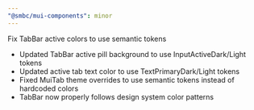 ```yaml
---
"@smbc/mui-components": minor
---
```


Fix TabBar active colors to use semantic tokens

- Updated TabBar active pill background to use InputActiveDark/Light tokens
- Updated active tab text color to use TextPrimaryDark/Light tokens
- Fixed MuiTab theme overrides to use semantic tokens instead of hardcoded colors
- TabBar now properly follows design system color patterns